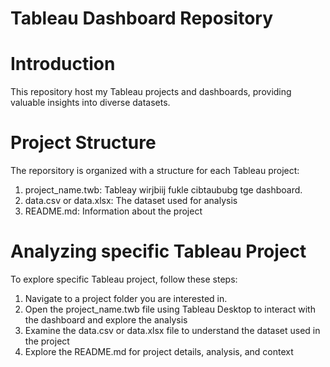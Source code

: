 # Tableau Dashboard Repository

# Introduction
This repository host my Tableau projects and dashboards, providing valuable insights into diverse datasets.

# Project Structure

The reporsitory is organized with a structure for each Tableau project: 
1. project_name.twb: Tableay wirjbiij fukle cibtaububg tge dashboard.
2. data.csv or data.xlsx: The dataset used for analysis
3. README.md: Information about the project

# Analyzing specific Tableau Project
To explore specific Tableau project, follow these steps:
1. Navigate to a project folder you are interested in.
2. Open the project_name.twb file using Tableau Desktop to interact with the dashboard and explore the analysis
3. Examine the data.csv or data.xlsx file to understand the dataset used in the project
4. Explore the README.md for project details, analysis, and context
